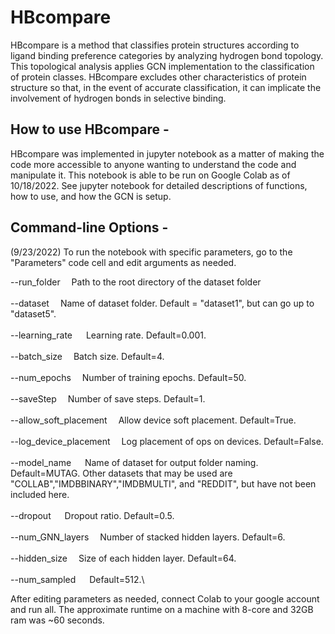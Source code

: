 # HBcompare

HBcompare is a method that classifies protein structures according to ligand binding preference categories by analyzing hydrogen bond topology. This topological analysis applies GCN implementation to the classification of protein classes. HBcompare excludes other characteristics of protein structure so that, in the event of accurate classification, it can implicate the involvement of hydrogen bonds in selective binding.

## How to use HBcompare -
HBcompare was implemented in jupyter notebook as a matter of making the code more accessible to anyone wanting to understand the code and manipulate it. This notebook is able to be run on Google Colab as of 10/18/2022. See jupyter notebook for detailed descriptions of functions, how to use, and how the GCN is setup.


## Command-line Options - 

(9/23/2022)
To run the notebook with specific parameters, go to the "Parameters" code cell and edit arguments as needed.

--run_folder&emsp; 		Path to the root directory of the dataset folder \
\
--dataset&emsp; 			Name of dataset folder. Default = "dataset1", but can go up to "dataset5". \
\
--learning_rate	&emsp; 	Learning rate. Default=0.001.\
\
--batch_size&emsp; 		Batch size. Default=4.\
\
--num_epochs&emsp; 		Number of training epochs. Default=50.\
\
--saveStep&emsp; 			Number of save steps. Default=1.\
\
--allow_soft_placement&emsp; 
					Allow device soft placement. Default=True.\
					\
--log_device_placement&emsp; 
					Log placement of ops on devices. Default=False.\
					\
--model_name	&emsp; 	Name of dataset for output folder naming. Default=MUTAG. Other datasets that may be used are "COLLAB","IMDBBINARY","IMDBMULTI", and "REDDIT", but have not been included here.\
\
--dropout	&emsp; 		Dropout ratio. Default=0.5.\
\
--num_GNN_layers&emsp; 	Number of stacked hidden layers. Default=6.\
\
--hidden_size&emsp; 		Size of each hidden layer. Default=64.\
\
--num_sampled	&emsp; 	Default=512.\

After editing parameters as needed, connect Colab to your google account and run all. The approximate runtime on a machine with 8-core and 32GB ram was ~60 seconds.
